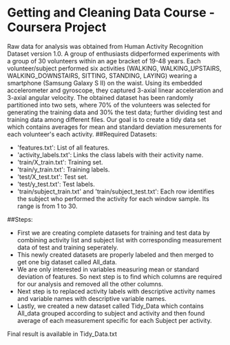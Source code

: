 # Getting and Cleaning Data Course - Coursera Project

Raw data for analysis  was obtained from Human Activity Recognition Dataset version 1.0. A group of enthusiasts didperformed experiments with a group of 30 volunteers within an age bracket of 19-48 years. Each volunteer/subject performed six activities (WALKING, WALKING_UPSTAIRS, WALKING_DOWNSTAIRS, SITTING, STANDING, LAYING) wearing a smartphone (Samsung Galaxy S II) on the waist. Using its embedded accelerometer and gyroscope, they captured 3-axial linear acceleration and 3-axial angular velocity. The obtained dataset has been randomly partitioned into two sets, where 70% of the volunteers was selected for generating the training data and 30% the test data; further dividing test and training data among different files. Our goal is to create a tidy data set which contains averages for mean and standard deviation mesurements for each volunteer's each activity.
##Required Datasets:  

- 'features.txt': List of all features.
- 'activity_labels.txt': Links the class labels with their activity name.
- 'train/X_train.txt': Training set.
- 'train/y_train.txt': Training labels.
- 'test/X_test.txt': Test set.
- 'test/y_test.txt': Test labels.
- 'train/subject_train.txt' and 'train/subject_test.txt': Each row identifies the subject who performed the activity for each window sample. Its range is from 1 to 30.   
  
##Steps:  

* First we are creating complete datasets for training and test data by combining activity list and subject list with  corresponding measurement data of test and training seperately.
* This newly created datasets are properly labeled and then merged to get one big dataset called All_data.
* We are only interested in variables measuring mean or standard deviation of features. So next step is to find which columns are required for our analysis and removed all the other columns.
* Next step is to replaced activity labels with descriptive activity names and variable names with descriptive variable names.
* Lastly, we created a new dataset called Tidy_Data which contains All_data grouped according to subject and activity and then found average of each measurement specific for each Subject per activity.

Final result is available in Tidy_Data.txt
